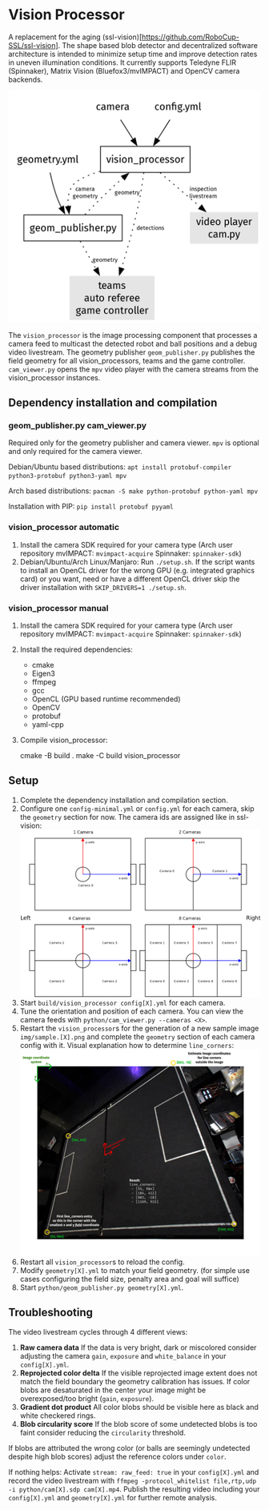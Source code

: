 # Vision Processor
A replacement for the aging (ssl-vision)[https://github.com/RoboCup-SSL/ssl-vision].
The shape based blob detector and decentralized software architecture is intended to
minimize setup time and improve detection rates in uneven illumination conditions.
It currently supports Teledyne FLIR (Spinnaker), Matrix Vision (Bluefox3/mvIMPACT) and OpenCV camera backends.

![Software architecture](architecture.png)

The `vision_processor` is the image processing component that processes a camera feed
to multicast the detected robot and ball positions and a debug video livestream.
The geometry publisher `geom_publisher.py` publishes the field geometry
for all vision_processors, teams and the game controller.
`cam_viewer.py` opens the `mpv` video player with the camera streams from the vision_processor instances.


## Dependency installation and compilation

### geom_publisher.py cam_viewer.py
Required only for the geometry publisher and camera viewer.
`mpv` is optional and only required for the camera viewer.

Debian/Ubuntu based distributions: `apt install protobuf-compiler python3-protobuf python3-yaml mpv`

Arch based distributions: `pacman -S make python-protobuf python-yaml mpv`

Installation with PIP: `pip install protobuf pyyaml`

### vision_processor automatic

1. Install the camera SDK required for your camera type
   (Arch user repository mvIMPACT: `mvimpact-acquire` Spinnaker: `spinnaker-sdk`)
2. Debian/Ubuntu/Arch Linux/Manjaro: Run `./setup.sh`.
   If the script wants to install an OpenCL driver for the wrong GPU (e.g. integrated graphics card)
   or you want, need or have a different OpenCL driver skip the driver installation with `SKIP_DRIVERS=1 ./setup.sh`.


### vision_processor manual

1. Install the camera SDK required for your camera type
   (Arch user repository mvIMPACT: `mvimpact-acquire` Spinnaker: `spinnaker-sdk`)
2. Install the required dependencies:

   - cmake
   - Eigen3
   - ffmpeg
   - gcc
   - OpenCL (GPU based runtime recommended)
   - OpenCV
   - protobuf
   - yaml-cpp

3. Compile vision_processor:

    cmake -B build .
    make -C build vision_processor


## Setup

1. Complete the dependency installation and compilation section.
2. Configure one `config-minimal.yml` or `config.yml` for each camera, skip the `geometry` section for now.
   The camera ids are assigned like in ssl-vision:
   ![Camera id pattern](camera_ids.png)
3. Start `build/vision_processor config[X].yml` for each camera.
4. Tune the orientation and position of each camera.
   You can view the camera feeds with `python/cam_viewer.py --cameras <X>`.
5. Restart the `vision_processor`s for the generation of a new sample image `img/sample.[X].png`
   and complete the `geometry` section of each camera config with it.
   Visual explanation how to determine `line_corners`: ![Line corner example](line_corners.png)
6. Restart all `vision_processor`s to reload the config.
7. Modify `geometry[X].yml` to match your field geometry.
   (for simple use cases configuring the field size, penalty area and goal will suffice)
8. Start `python/geom_publisher.py geometry[X].yml`.


## Troubleshooting

The video livestream cycles through 4 different views:
1. **Raw camera data**
   If the data is very bright, dark or miscolored consider adjusting
   the camera `gain`, `exposure` and `white_balance` in your `config[X].yml`.
2. **Reprojected color delta**
   If the visible reprojected image extent does not match the field boundary the geometry calibration has issues.
   If color blobs are desaturated in the center your image might be overexposed/too bright (`gain`, `exposure`).
3. **Gradient dot product**
   All color blobs should be visible here as black and white checkered rings.
4. **Blob circularity score**
   If the blob score of some undetected blobs is too faint consider reducing the `circularity` threshold.

If blobs are attributed the wrong color (or balls are seemingly undetected despite high blob scores)
adjust the reference colors under `color`.

If nothing helps:
Activate `stream: raw_feed: true` in your `config[X].yml` and record the video livestream
with `ffmpeg -protocol_whitelist file,rtp,udp -i python/cam[X].sdp cam[X].mp4`.
Publish the resulting video including your `config[X].yml` and `geometry[X].yml` for further remote analysis.
